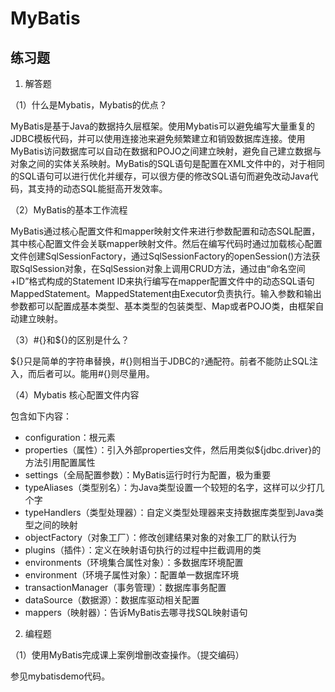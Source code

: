 # MyBatis

## 练习题

1. 解答题

（1）什么是Mybatis，Mybatis的优点？

MyBatis是基于Java的数据持久层框架。使用Mybatis可以避免编写大量重复的JDBC模板代码，并可以使用连接池来避免频繁建立和销毁数据库连接。使用MyBatis访问数据库可以自动在数据和POJO之间建立映射，避免自己建立数据与对象之间的实体关系映射。MyBatis的SQL语句是配置在XML文件中的，对于相同的SQL语句可以进行优化并缓存，可以很方便的修改SQL语句而避免改动Java代码，其支持的动态SQL能挺高开发效率。

（2）MyBatis的基本工作流程

MyBatis通过核心配置文件和mapper映射文件来进行参数配置和动态SQL配置，其中核心配置文件会关联mapper映射文件。然后在编写代码时通过加载核心配置文件创建SqlSessionFactory，通过SqlSessionFactory的openSession()方法获取SqlSession对象，在SqlSession对象上调用CRUD方法，通过由“命名空间+ID”格式构成的Statement ID来执行编写在mapper配置文件中的动态SQL语句MappedStatement。MappedStatement由Executor负责执行。输入参数和输出参数都可以配置成基本类型、基本类型的包装类型、Map或者POJO类，由框架自动建立映射。

（3）#{}和${}的区别是什么？

${}只是简单的字符串替换，#{}则相当于JDBC的`?`通配符。前者不能防止SQL注入，而后者可以。能用#{}则尽量用。

（4）Mybatis 核心配置文件内容

包含如下内容：

* configuration：根元素
* properties（属性）：引入外部properties文件，然后用类似${jdbc.driver}的方法引用配置属性
* settings（全局配置参数）：MyBatis运行时行为配置，极为重要
* typeAliases（类型别名）：为Java类型设置一个较短的名字，这样可以少打几个字
* typeHandlers（类型处理器）：自定义类型处理器来支持数据库类型到Java类型之间的映射
* objectFactory（对象⼯⼚）：修改创建结果对象的对象工厂的默认行为
* plugins（插件）：定义在映射语句执行的过程中拦截调用的类
* environments（环境集合属性对象）：多数据库环境配置
* environment（环境⼦属性对象）：配置单一数据库环境
* transactionManager（事务管理）：数据库事务配置
* dataSource（数据源）：数据库驱动相关配置
* mappers（映射器）：告诉MyBatis去哪寻找SQL映射语句

2. 编程题

（1）使用MyBatis完成课上案例增删改查操作。（提交编码）

参见mybatisdemo代码。